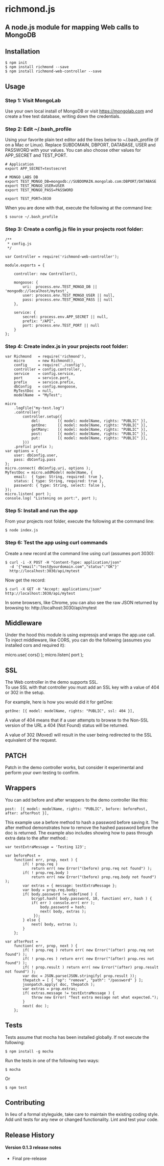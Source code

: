 
richmond.js
================

A node.js module for mapping Web calls to MongoDB
-------------------------------------------------

## Installation

    $ npm init
    $ npm install richmond --save
    $ npm install richmond-web-controller --save

## Usage

### Step 1: Visit MongoLab

Use your own local install of MongoDB or visit https://mongolab.com 
and create a free test database, writing down the credentials.

### Step 2: Edit ~/.bash_profile

Using your favorite plain text editor add the lines below to ~/.bash_profile (if on a Mac or Linux).
Replace SUBDOMAIN, DBPORT, DATABASE, USER and PASSWORD with your values.
You can also choose other values for APP_SECRET and TEST_PORT.

    # Application
    export APP_SECRET=testsecret

    # MONGO LABS DB
    export TEST_MONGO_DB=mongodb://SUBDOMAIN.mongolab.com:DBPORT/DATABASE
    export TEST_MONGO_USER=USER
    export TEST_MONGO_PASS=PASSWORD

    export TEST_PORT=3030 
    
When you are done with that, execute the following at the command line:

    $ source ~/.bash_profile

### Step 3: Create a config.js file in your projects root folder:

    /**
     * config.js
     */

    var Controller = require('richmond-web-controller');

    module.exports = {
		
	    controller: new Controller(),
		
	    mongoose: {
		    uri:  process.env.TEST_MONGO_DB || 'mongodb://localhost/mytest',
		    user: process.env.TEST_MONGO_USER || null,
		    pass: process.env.TEST_MONGO_PASS || null	
	    },
		
	    service: {
		    secret: process.env.APP_SECRET || null,
		    prefix: "/API",
		    port: process.env.TEST_PORT || null
	    }
    };

### Step 4: Create index.js in your projects root folder:

    var Richmond   = require('richmond'),
	    micro      = new Richmond(),
	    config     = require('./config'),
	    controller = config.controller,
	    service    = config.service,
	    port 	   = service.port,
	    prefix 	   = service.prefix,
	    dbConfig   = config.mongoose,
	    MyTestDoc  = null,
	    modelName  = "MyTest";	

    micro
		.logFile("my-test.log")
		.controller( 
		  	controller.setup({ 
		  		del: 		[{ model: modelName, rights: "PUBLIC" }],
		  		getOne:  	[{ model: modelName, rights: "PUBLIC" }], 
		  		getMany:  	[{ model: modelName, rights: "PUBLIC" }],
		  		post: 		[{ model: modelName, rights: "PUBLIC" }],
		  		put: 		[{ model: modelName, rights: "PUBLIC" }],
		  	}))
		.prefix( prefix );	
    var options = {
        user: dbConfig.user,
        pass: dbConfig.pass
    };
    micro.connect( dbConfig.uri, options );
    MyTestDoc = micro.addModel( modelName, {
        email: 	{ type: String, required: true },
        status: { type: String, required: true },
        password: { type: String, select: false }, 
    });
    micro.listen( port );
    console.log( "Listening on port:", port );

### Step 5: Install and run the app

From your projects root folder, execute the following at the command line:

    $ node index.js

### Step 6: Test the app using curl commands

Create a new record at the command line using curl (assumes port 3030):

    $ curl -i -X POST -H "Content-Type: application/json" 
      -d '{"email":"test@yourdomain.com","status":"OK"}' 
      http://localhost:3030/api/mytest

Now get the record:

    $ curl -X GET -H "Accept: applications/json" http://localhost:3030/api/mytest 

In some browsers, like Chrome, you can also see the raw JSON returned by browsing to: http://localhost:3030/api/mytest

## Middleware

Under the hood this module is using expressjs and wraps the app.use call.  
To inject middleware, like CORS, you can do the following (assumes you installed cors and required it):

   micro.use( cors() );
   micro.listen( port );

## SSL

The Web controller in the demo supports SSL.  
To use SSL with that controller you must add an SSL key with a value of 404 or 302 in the setup.

For example, here is how you would did it for getOne:

    getOne: [{ model: modelName, rights: "PUBLIC", ssl: 404 }],
    
A value of 404 means that if a user attempts to browse to the Non-SSL version of the URL a 404 (Not Found) 
status will be returned.

A value of 302 (Moved) will result in the user being redirected to the SSL equivalent of the request.

## PATCH

Patch in the demo controller works, but consider it experimental and perform your own testing to confirm.


## Wrappers

You can add before and after wrappers to the demo controller like this:

    post:  [{ model: modelName, rights: "PUBLIC", before: beforePost, after: afterPost }],
    
This example use a before method to hash a password before saving it.
The after method demonstrates how to remove the hashed password before the doc is returned.
The example also includes showing how to pass through extra data to the after method.:

    var testExtraMessage = 'Testing 123';

    var beforePost = 
	    function( err, prop, next ) {
            if( ! prop.req ) 
		        return err( new Error("(before) prop.req not found") );
            if( ! prop.req.body ) 
                return err( new Error("(before) prop.req.body not found") );
            var extras = { message: testExtraMessage };
		    var body = prop.req.body;
            if( body.password != undefined ) {
		        bcrypt.hash( body.password, 10, function( err, hash ) {
                if( err ) console.err( err );
                    body.password = hash;
                    next( body, extras );
                 });
            } else {
                next( body, extras );
            }
        };
  
    var afterPost = 
        function( err, prop, next ) {
            if( ! prop.req ) return err( new Error("(after) prop.req not found") );
            if( ! prop.res ) return err( new Error("(after) prop.res not found") );
            if( ! prop.result ) return err( new Error("(after) prop.result not found") );
            var doc = JSON.parse(JSON.stringify( prop.result ));
            thepatch = [ { "op": "remove", "path": "/password" } ];
            jsonpatch.apply( doc, thepatch );
            var extras = prop.extras;
            if( extras.message != testExtraMessage ) {
                throw new Error( "Test extra message not what expected.");
            }
            next( doc );
        };  
    
## Tests

Tests assume that mocha has been installed globally.  If not execute the following:

    $ npm install -g mocha

Run the tests in one of the following two ways:

    $ mocha
    
Or

    $ npm test

## Contributing

In lieu of a formal styleguide, take care to maintain the existing coding style.
Add unit tests for any new or changed functionality. Lint and test your code.

## Release History

#### Version 0.1.3 release notes

* Final pre-release


